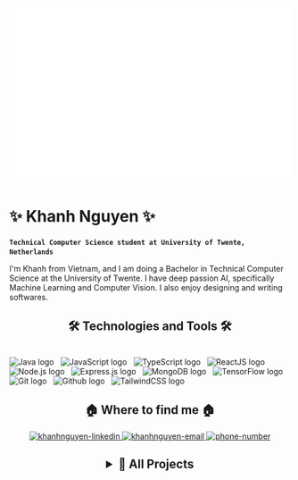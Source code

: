 <a href="#" target="_blank">
  <img src="svg/khanhnguyen.svg" width="1200" alt="khanhnguyen" />
</a>

# ✨ Khanh Nguyen ✨

**`Technical Computer Science student at University of Twente, Netherlands`**

<p> 
  I'm Khanh from Vietnam, and I am doing a Bachelor in Technical Computer Science at the University of Twente. I have deep passion AI, specifically Machine Learning and Computer Vision. I also enjoy designing and writing softwares.
</p>

<h2 align="center">🛠 Technologies and Tools 🛠</h2>
<br>
<!-- https://simpleicons.org/ -->
<span><img src="https://img.shields.io/badge/Python-282C34?logo=python&logoColor=#3776AB" alt="Java logo" title="Python" height="25" /></span>
&nbsp;
<span><img src="https://img.shields.io/badge/JavaScript-282C34?logo=javascript&logoColor=F7DF1E" alt="JavaScript logo" title="JavaScript" height="25" /></span>
&nbsp;
<span><img src="https://img.shields.io/badge/TypeScript-282C34?logo=typescript&logoColor=3178C6" alt="TypeScript logo" title="TypeScript" height="25" /></span>
&nbsp;
<span><img src="https://img.shields.io/badge/ReactJS-282C34?logo=react&logoColor=61DAFB" alt="ReactJS logo" title="ReactJS" height="25" /></span>
&nbsp;
<span><img src="https://img.shields.io/badge/Node.js-282C34?logo=node.js&logoColor=00F200" alt="Node.js logo" title="Node.js" height="25" /></span>
&nbsp;
<span><img src="https://img.shields.io/badge/Express-282C34?logo=express&logoColor=FFFFFF" alt="Express.js logo" title="Express.js" height="25" /></span>
&nbsp;
<span><img src="https://img.shields.io/badge/MongoDB-282C34?logo=mongodb&logoColor=47A248" alt="MongoDB logo" title="MongoDB" height="25" /></span>
&nbsp;
<span><img src="https://img.shields.io/badge/TensorFlow-282C34?logo=tensorflow&logoColor=#FF6F00" alt="TensorFlow logo" title="TensorFlow" height="25" /></span>
&nbsp;
<span><img src="https://img.shields.io/badge/Git-282C34?logo=git&logoColor=red" alt="Git logo" title="Git" height="25" /></span>
&nbsp;
<span><img src="https://img.shields.io/badge/GitHub-282C34?logo=github&logoColor=black" alt="Github logo" title="Github" height="25" /></span>
&nbsp;
<span><img src="https://img.shields.io/badge/Tailwind%20CSS-282C34?logo=tailwind-css&logoColor=38B2AC" alt="TailwindCSS logo" title="TailwindCSS" height="25" /></span>
&nbsp;

<h2 align="center">🏠 Where to find me 🏠</h2>

<div class= "contacts" align="center">

  <a href="https://www.linkedin.com/in/nguyenhoangnamkhanh/" target="blank">
    <img src="https://img.icons8.com/bubbles/100/000000/linkedin.png" alt="khanhnguyen-linkedin" />

  <a href="mailto:khanhnguyen7802@gmail.com" target="top">
    <img src="https://img.icons8.com/bubbles/100/000000/apple-mail.png" alt="khanhnguyen-email" />
  </a>

  <a href="tel:+31687105933" target="blank">
    <img src="https://img.icons8.com/?size=100&id=CCDYqb5KK5vI&format=png&color=000000" alt="phone-number" />
  </a>
</div>

<h2 align='center'>
  <details> 
  
  <summary>📘 All Projects</summary>
  <!-- Repo info cards - https://github.com/anuraghazra/github-readme-stats -->
  <!-- Small repo cards (fork) - https://github.com/DenverCoder1/github-readme-stats -->

<a href="https://github.com/khanhnguyen7802?tab=repositories"><img alt="All Repositories" title="All Repositories" src="https://custom-icon-badges.demolab.com/badge/-Click%20Here%20For%20All%20My%20Repos-1F222E?style=for-the-badge&logoColor=white&logo=repo"/></a>

  </details>
</h2>


